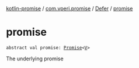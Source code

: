 [kotlin-promise](../../index.md) / [com.vperi.promise](../index.md) / [Defer](index.md) / [promise](./promise.md)

# promise

`abstract val promise: `[`Promise`](../-promise/index.md)`<`[`V`](index.md#V)`>`

The underlying promise

